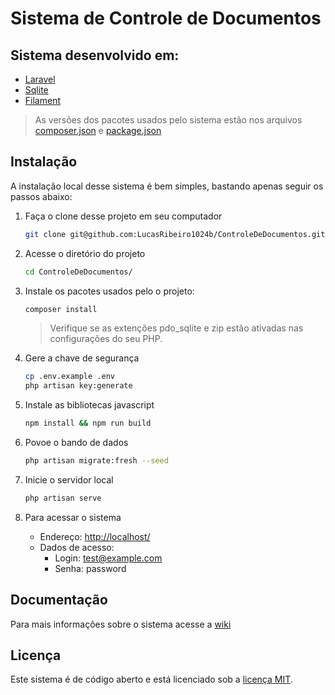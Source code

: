 # Sistema de Controle de Documentos

## Sistema desenvolvido em:

* [Laravel](https://laravel.com/)
* [Sqlite](https://www.sqlite.org/)
* [Filament](https://filamentphp.com/)

> As versões dos pacotes usados pelo sistema estão nos arquivos [composer.json](composer.json)  e [package.json](package.json)

## Instalação

A instalação local desse sistema é bem simples, bastando apenas seguir os passos abaixo:

1. Faça o clone desse projeto em seu computador

    ```sh
    git clone git@github.com:LucasRibeiro1024b/ControleDeDocumentos.git
    ```

2. Acesse o diretório do projeto

    ```sh
    cd ControleDeDocumentos/
    ```

3. Instale os pacotes usados pelo o projeto:

    ```sh
    composer install
    ```

    > Verifique se as extenções pdo_sqlite e zip estão ativadas nas configurações do seu PHP.

4. Gere a chave de segurança
    ```sh
    cp .env.example .env
    php artisan key:generate
    ```

5. Instale as bibliotecas javascript
    ```sh
    npm install && npm run build
    ```

6. Povoe o bando de dados
    ```sh
    php artisan migrate:fresh --seed
    ```

7. Inicie o servidor local
    ```sh
    php artisan serve
    ```

8. Para acessar o sistema

    * Endereço: [http://localhost/](http://localhost/admin)
    * Dados de acesso:
      * Login: test@example.com
      * Senha: password

## Documentação

Para mais informações sobre o sistema acesse a [wiki](https://github.com/LucasRibeiro1024b/ControleDeDocumentos/wiki)

## Licença

Este sistema é de código aberto e está licenciado sob a [licença MIT](https://opensource.org/licenses/MIT).
